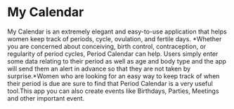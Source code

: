 # My Calendar
My Calendar is an extremely elegant and easy-to-use application that helps women keep track of periods, cycle, ovulation, and fertile days. *Whether you are concerned about conceiving, birth control, contraception, or regularity of period cycles, Period Calendar can help.
Users simply enter some data relating to their period as well as age and body type and the app will send them an alert in advance so that they are not taken by surprise.*Women who are looking for an easy way to keep track of when their period is due are sure to find that Period Calendar is a very useful tool.This app you can also create events like Birthdays, Parties, Meetings and other important event.
